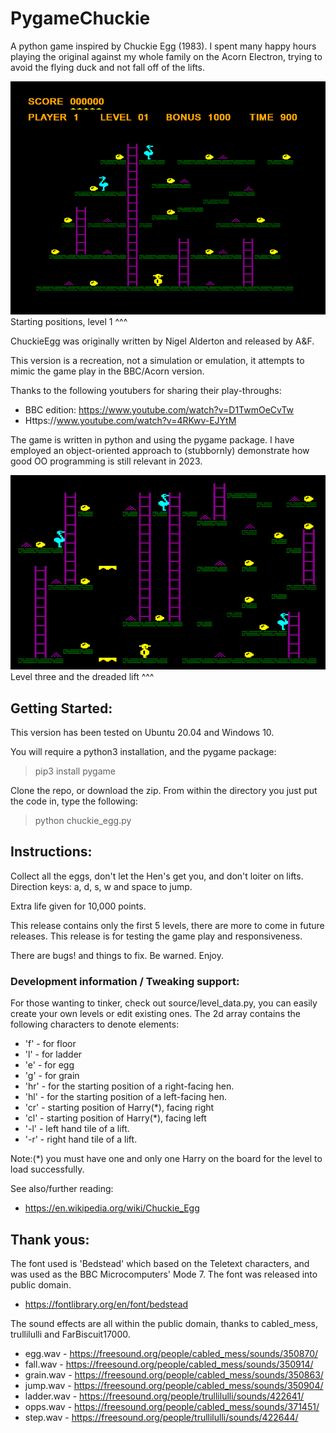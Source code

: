 # PygameChuckie

A python game inspired by Chuckie Egg (1983).
I spent many happy hours playing the original against 
my whole family on the Acorn Electron, trying to avoid 
the flying duck and not fall off of the lifts.  

![Level One](level1.png) Starting positions, level 1 ^^^

ChuckieEgg was originally written by Nigel Alderton 
and released by A&F.

This version is a recreation, not a simulation or 
emulation, it attempts to mimic the game play in
the BBC/Acorn version.

Thanks to the following youtubers for sharing their 
play-throughs:

* BBC edition: https://www.youtube.com/watch?v=D1TwmOeCvTw
* Https://www.youtube.com/watch?v=4RKwv-EJYtM

The game is written in python and using the pygame 
package.
I have employed an object-oriented approach to 
(stubbornly) demonstrate how good OO programming is 
still relevant in 2023.

![Level 2](level2.png) Level three and the dreaded lift ^^^


## Getting Started:

This version has been tested on Ubuntu 20.04 and 
Windows 10.

You will require a python3 installation, and the 
pygame package:

> pip3 install pygame

Clone the repo, or download the zip. 
From within the directory you just put the code in, 
type the following:

> python chuckie_egg.py

## Instructions:

Collect all the eggs, don't let the Hen's get you, 
and don't loiter on lifts. Direction keys: a, d, s, 
w and space to jump. 

Extra life given for 10,000 points.

This release contains only the first 5 levels, there 
are more to come in future releases.  This release is for 
testing the game play and responsiveness. 

There are bugs! and things to fix. Be warned.
Enjoy.

### Development information / Tweaking support:

For those wanting to tinker, check out source/level_data.py, you can easily create your own levels or edit existing ones. 
The 2d array contains the following characters to denote elements:

* 'f' - for floor
* 'l' - for ladder
* 'e' - for egg
* 'g' - for grain
* 'hr' - for the starting position of a right-facing hen.
* 'hl' - for the starting position of a left-facing hen.
* 'cr' - starting position of Harry(*), facing right
* 'cl' - starting position of Harry(*), facing left
* '-l' - left hand tile of a lift.
* '-r' - right hand tile of a lift.

Note:(*) you must have one and only one Harry on the board for the level to load successfully.

See also/further reading:
* https://en.wikipedia.org/wiki/Chuckie_Egg

## Thank yous:

The font used is 'Bedstead' which based on the Teletext 
characters, and was used as the BBC Microcomputers'
Mode 7.  The font was released into public domain.

 * https://fontlibrary.org/en/font/bedstead

The sound effects are all within the public domain, 
thanks to cabled_mess, trullilulli and FarBiscuit17000.

* egg.wav - https://freesound.org/people/cabled_mess/sounds/350870/
* fall.wav - https://freesound.org/people/cabled_mess/sounds/350914/
* grain.wav - https://freesound.org/people/cabled_mess/sounds/350863/
* jump.wav - https://freesound.org/people/cabled_mess/sounds/350904/
* ladder.wav - https://freesound.org/people/trullilulli/sounds/422641/
* opps.wav - https://freesound.org/people/cabled_mess/sounds/371451/
* step.wav - https://freesound.org/people/trullilulli/sounds/422644/
